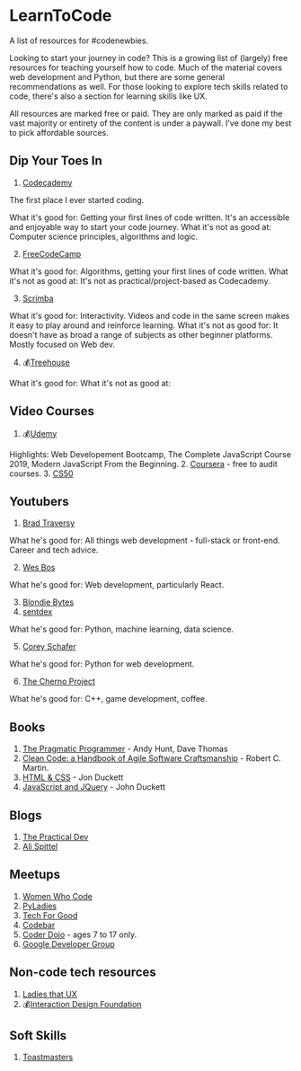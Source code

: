 # LearnToCode
A list of resources for #codenewbies. 

Looking to start your journey in code? This is a growing list of (largely) free resources for teaching yourself how to code. Much of the material covers web development and Python, but there are some general recommendations as well. For those looking to explore tech skills related to code, there's also a section for learning skills like UX. 

All resources are marked free or paid. They are only marked as paid if the vast majority or entirety of the content is under a paywall. I've done my best to pick affordable sources. 


## Dip Your Toes In

1. [Codecademy](https://www.codecademy.com/) 

The first place I ever started coding. 

What it's good for: Getting your first lines of code written. It's an accessible and enjoyable way to start your code journey.
What it's not as good at: Computer science principles, algorithms and logic. 

2. [FreeCodeCamp](https://www.freecodecamp.org/)

What it's good for: Algorithms, getting your first lines of code written.
What it's not as good at: It's not as practical/project-based as Codecademy. 

3. [Scrimba](https://scrimba.com/)

What it's good for: Interactivity. Videos and code in the same screen makes it easy to play around and reinforce learning.
What it's not as good for: It doesn't have as broad a range of subjects as other beginner platforms. Mostly focused on Web dev.

4. :moneybag:[Treehouse](https://teamtreehouse.com/)

What it's good for:
What it's not as good at: 

## Video Courses
1. :moneybag:[Udemy](https://www.udemy.com/)

Highlights: Web Developement Bootcamp, The Complete JavaScript Course 2019, Modern JavaScript From the Beginning.
2. [Coursera](https://www.coursera.org/) - free to audit courses.
3. [CS50](https://www.youtube.com/channel/UCcabW7890RKJzL968QWEykA)

## Youtubers
1. [Brad Traversy](https://www.youtube.com/user/TechGuyWeb)

What he's good for: All things web development - full-stack or front-end. Career and tech advice.

2. [Wes Bos](https://www.youtube.com/user/wesbos)

What he's good for: Web development, particularly React.

3. [Blondie Bytes](https://www.youtube.com/channel/UC4DwZ2VXM2KWtzHjVk9M_xg)
4. [sentdex](https://www.youtube.com/sentdex)

What he's good for: Python, machine learning, data science.

5. [Corey Schafer](https://www.youtube.com/user/schafer5)

What he's good for: Python for web development. 

6. [The Cherno Project](https://www.youtube.com/user/TheChernoProject)

What he's good for: C++, game development, coffee.

## Books

1. [The Pragmatic Programmer](https://www.amazon.co.uk/Pragmatic-Programmer-Andrew-Hunt/dp/020161622X) - Andy Hunt, Dave Thomas
2. [Clean Code: a Handbook of Agile Software Craftsmanship](https://www.amazon.co.uk/Clean-Code-Handbook-Software-Craftsmanship/dp/0132350882/) - Robert C. Martin.
3. [HTML & CSS](http://www.htmlandcssbook.com/) - Jon Duckett
4. [JavaScript and JQuery](http://javascriptbook.com/) - John Duckett

## Blogs
1. [The Practical Dev](https://dev.to/)
2. [Ali Spittel](https://www.alispit.tel/)

## Meetups

1. [Women Who Code](https://www.womenwhocode.com/)
2. [PyLadies](https://www.pyladies.com/)
3. [Tech For Good](https://tech-for-good-near-you.herokuapp.com/)
4. [Codebar](https://codebar.io/)
5. [Coder Dojo](https://coderdojo.com/) - ages 7 to 17 only.
6. [Google Developer Group](https://developers.google.com/community/gdg)

## Non-code tech resources

1. [Ladies that UX](https://www.ladiesthatux.com/)
2. :moneybag:[Interaction Design Foundation](https://www.interaction-design.org/)

## Soft Skills

1. [Toastmasters](https://www.toastmasters.org/)
